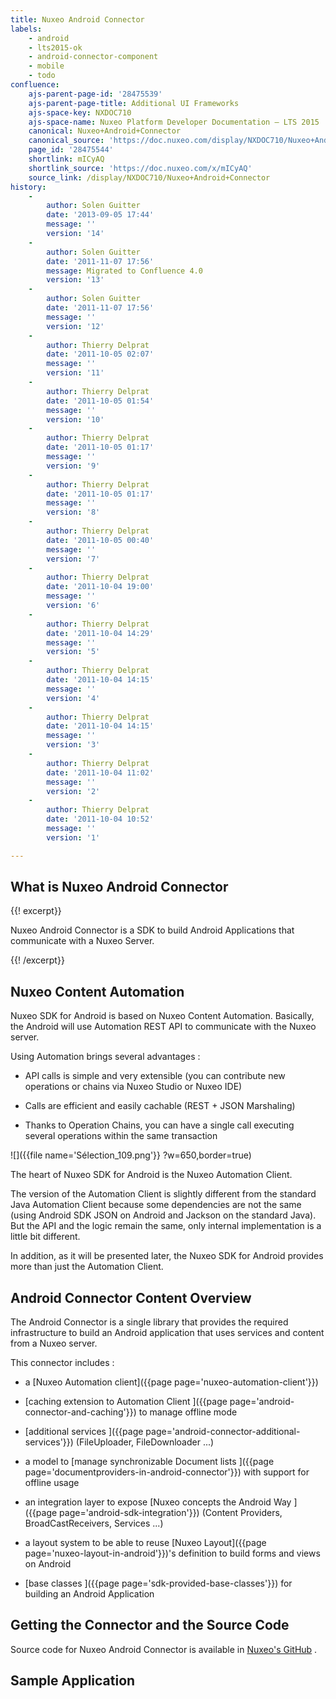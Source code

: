 ```yaml
---
title: Nuxeo Android Connector
labels:
    - android
    - lts2015-ok
    - android-connector-component
    - mobile
    - todo
confluence:
    ajs-parent-page-id: '28475539'
    ajs-parent-page-title: Additional UI Frameworks
    ajs-space-key: NXDOC710
    ajs-space-name: Nuxeo Platform Developer Documentation — LTS 2015
    canonical: Nuxeo+Android+Connector
    canonical_source: 'https://doc.nuxeo.com/display/NXDOC710/Nuxeo+Android+Connector'
    page_id: '28475544'
    shortlink: mICyAQ
    shortlink_source: 'https://doc.nuxeo.com/x/mICyAQ'
    source_link: /display/NXDOC710/Nuxeo+Android+Connector
history:
    - 
        author: Solen Guitter
        date: '2013-09-05 17:44'
        message: ''
        version: '14'
    - 
        author: Solen Guitter
        date: '2011-11-07 17:56'
        message: Migrated to Confluence 4.0
        version: '13'
    - 
        author: Solen Guitter
        date: '2011-11-07 17:56'
        message: ''
        version: '12'
    - 
        author: Thierry Delprat
        date: '2011-10-05 02:07'
        message: ''
        version: '11'
    - 
        author: Thierry Delprat
        date: '2011-10-05 01:54'
        message: ''
        version: '10'
    - 
        author: Thierry Delprat
        date: '2011-10-05 01:17'
        message: ''
        version: '9'
    - 
        author: Thierry Delprat
        date: '2011-10-05 01:17'
        message: ''
        version: '8'
    - 
        author: Thierry Delprat
        date: '2011-10-05 00:40'
        message: ''
        version: '7'
    - 
        author: Thierry Delprat
        date: '2011-10-04 19:00'
        message: ''
        version: '6'
    - 
        author: Thierry Delprat
        date: '2011-10-04 14:29'
        message: ''
        version: '5'
    - 
        author: Thierry Delprat
        date: '2011-10-04 14:15'
        message: ''
        version: '4'
    - 
        author: Thierry Delprat
        date: '2011-10-04 14:15'
        message: ''
        version: '3'
    - 
        author: Thierry Delprat
        date: '2011-10-04 11:02'
        message: ''
        version: '2'
    - 
        author: Thierry Delprat
        date: '2011-10-04 10:52'
        message: ''
        version: '1'

---
```

## What is Nuxeo Android Connector

{{! excerpt}}

Nuxeo Android Connector is a SDK to build Android Applications that communicate with a Nuxeo Server.

{{! /excerpt}}

## Nuxeo Content Automation

Nuxeo SDK for Android is based on Nuxeo Content Automation. Basically, the Android will use Automation REST API to communicate with the Nuxeo server.

Using Automation brings several advantages :

*   API calls is simple and very extensible
    (you can contribute new operations or chains via Nuxeo Studio or Nuxeo IDE)

*   Calls are efficient and easily cachable (REST + JSON Marshaling)

*   Thanks to Operation Chains, you can have a single call executing several operations within the same transaction

![]({{file name='S&eacute;lection_109.png'}} ?w=650,border=true)

The heart of Nuxeo SDK for Android is the Nuxeo Automation Client.

The version of the Automation Client is slightly different from the standard Java Automation Client because some dependencies are not the same (using Android SDK JSON on Android and Jackson on the standard Java).
But the API and the logic remain the same, only internal implementation is a little bit different.

In addition, as it will be presented later, the Nuxeo SDK for Android provides more than just the Automation Client.

## Android Connector Content Overview

The Android Connector is a single library that provides the required infrastructure to build an Android application that uses services and content from a Nuxeo server.

This connector includes :

*   a [Nuxeo Automation client]({{page page='nuxeo-automation-client'}})

*   [caching extension to Automation Client ]({{page page='android-connector-and-caching'}}) to manage offline mode

*   [additional services ]({{page page='android-connector-additional-services'}}) (FileUploader, FileDownloader ...)

*   a model to [manage synchronizable Document lists ]({{page page='documentproviders-in-android-connector'}}) with support for offline usage

*   an integration layer to expose [Nuxeo concepts the Android Way ]({{page page='android-sdk-integration'}}) (Content Providers, BroadCastReceivers, Services ...)

*   a layout system to be able to reuse [Nuxeo Layout]({{page page='nuxeo-layout-in-android'}})'s definition to build forms and views on Android

*   [base classes ]({{page page='sdk-provided-base-classes'}}) for building an Android Application

## Getting the Connector and the Source Code

Source code for Nuxeo Android Connector is available in [Nuxeo's GitHub](https://github.com/nuxeo/nuxeo-android) .

## Sample Application